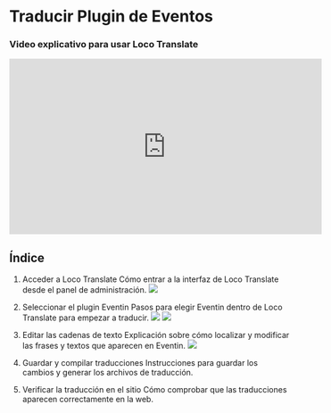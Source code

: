 # Traducir Plugin de Eventos

### Video explicativo para usar Loco Translate 

<iframe width="560" height="315" src="https://www.youtube.com/embed/Pecj9OiYwJE?si=BzJ3496qYJN1mqGm" title="YouTube video player" frameborder="0" allow="accelerometer; autoplay; clipboard-write; encrypted-media; gyroscope; picture-in-picture; web-share" referrerpolicy="strict-origin-when-cross-origin" allowfullscreen></iframe>



## Índice

1. Acceder a Loco Translate
   Cómo entrar a la interfaz de Loco Translate desde el panel de administración.
![](../imagenes/loco-trans0.png)
1. Seleccionar el plugin Eventin 
   Pasos para elegir Eventin dentro de Loco Translate para empezar a traducir.
![](../imagenes/loco-trans1.png)
![](../imagenes/loco-trans1-1.png)
2. Editar las cadenas de texto
   Explicación sobre cómo localizar y modificar las frases y textos que aparecen en Eventin.
![](../imagenes/loco-trans3.png)

3. Guardar y compilar traducciones 
   Instrucciones para guardar los cambios y generar los archivos de traducción.

4. Verificar la traducción en el sitio
   Cómo comprobar que las traducciones aparecen correctamente en la web.

